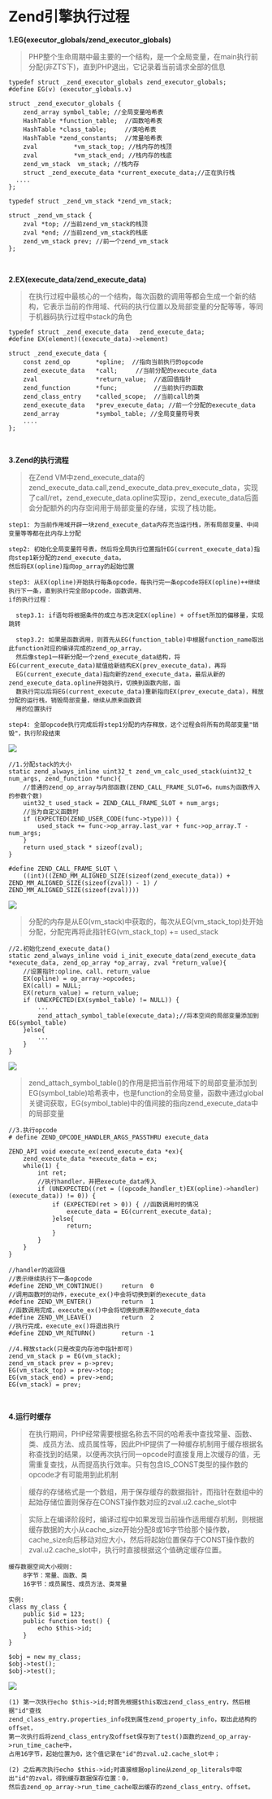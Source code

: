 # Zend引擎执行过程

**1.EG(executor_globals/zend_executor_globals)**

>PHP整个生命周期中最主要的一个结构，是一个全局变量，在main执行前分配(非ZTS下)，直到PHP退出，它记录着当前请求全部的信息


```
typedef struct _zend_executor_globals zend_executor_globals;
#define EG(v) (executor_globals.v)

struct _zend_executor_globals {
	zend_array symbol_table; //全局变量哈希表
	HashTable *function_table;	//函数哈希表
	HashTable *class_table;		//类哈希表
	HashTable *zend_constants;	//常量哈希表
	zval          *vm_stack_top; //栈内存的栈顶
	zval          *vm_stack_end; //栈内存的栈底
	zend_vm_stack  vm_stack; //栈内存
	struct _zend_execute_data *current_execute_data;//正在执行栈
  ....
};

typedef struct _zend_vm_stack *zend_vm_stack;

struct _zend_vm_stack {
	zval *top; //当前zend_vm_stack的栈顶
	zval *end; //当前zend_vm_stack的栈底
	zend_vm_stack prev; //前一个zend_vm_stack
};
```

<br>

**2.EX(execute_data/zend_execute_data)**

>在执行过程中最核心的一个结构，每次函数的调用等都会生成一个新的结构，它表示当前的作用域、代码的执行位置以及局部变量的分配等等，等同于机器码执行过程中stack的角色

```
typedef struct _zend_execute_data   zend_execute_data;
#define EX(element)((execute_data)->element)

struct _zend_execute_data {
    const zend_op       *opline;  //指向当前执行的opcode
    zend_execute_data   *call;     //当前分配的execute_data
    zval                *return_value;  //返回值指针
    zend_function       *func;          //当前执行的函数
    zend_class_entry    *called_scope;  //当前call的类
    zend_execute_data   *prev_execute_data; //前一个分配的execute_data
    zend_array          *symbol_table; //全局变量符号表
    ....
};
```

<br>

**3.Zend的执行流程**

>在Zend VM中zend_execute_data的zend_execute_data.call,zend_execute_data.prev_execute_data，实现了call/ret，zend_execute_data.opline实现ip，zend_execute_data后面会分配额外的内存空间用于局部变量的存储，实现了栈功能。

```
step1: 为当前作用域开辟一块zend_execute_data内存充当运行栈，所有局部变量、中间变量等等都在此内存上分配

step2: 初始化全局变量符号表，然后将全局执行位置指针EG(current_execute_data)指向step1新分配的zend_execute_data，
然后将EX(opline)指向op_array的起始位置

step3: 从EX(opline)开始执行每条opcode，每执行完一条opcode将EX(opline)++继续执行下一条，直到执行完全部opcode，函数调用、
if的执行过程：

  step3.1: if语句将根据条件的成立与否决定EX(opline) + offset所加的偏移量，实现跳转

  step3.2: 如果是函数调用，则首先从EG(function_table)中根据function_name取出此function对应的编译完成的zend_op_array，
  然后像step1一样新分配一个zend_execute_data结构，将EG(current_execute_data)赋值给新结构EX(prev_execute_data)，再将
  EG(current_execute_data)指向新的zend_execute_data，最后从新的zend_execute_data.opline开始执行，切换到函数内部，函
  数执行完以后将EG(current_execute_data)重新指向EX(prev_execute_data)，释放分配的运行栈，销毁局部变量，继续从原来函数调
  用的位置执行

step4: 全部opcode执行完成后将step1分配的内存释放，这个过程会将所有的局部变量"销毁"，执行阶段结束
```

![](./img/22.png)

```
//1.分配stack的大小
static zend_always_inline uint32_t zend_vm_calc_used_stack(uint32_t num_args, zend_function *func){
    //普通的zend_op_array与内部函数(ZEND_CALL_FRAME_SLOT=6，nums为函数传入的参数个数)
    uint32_t used_stack = ZEND_CALL_FRAME_SLOT + num_args;
    //当为自定义函数时
    if (EXPECTED(ZEND_USER_CODE(func->type))) {
        used_stack += func->op_array.last_var + func->op_array.T - num_args;
    }
    return used_stack * sizeof(zval);
}

#define ZEND_CALL_FRAME_SLOT \
    ((int)((ZEND_MM_ALIGNED_SIZE(sizeof(zend_execute_data)) + ZEND_MM_ALIGNED_SIZE(sizeof(zval)) - 1) / ZEND_MM_ALIGNED_SIZE(sizeof(zval))))
```

![](img/2.png)

>分配的内存是从EG(vm_stack)中获取的，每次从EG(vm_stack_top)处开始分配，分配完再将此指针EG(vm_stack_top) += used_stack

```
//2.初始化zend_execute_data()
static zend_always_inline void i_init_execute_data(zend_execute_data *execute_data, zend_op_array *op_array, zval *return_value){
    //设置指针:opline、call、return_value
    EX(opline) = op_array->opcodes;
    EX(call) = NULL;
    EX(return_value) = return_value;
    if (UNEXPECTED(EX(symbol_table) != NULL)) {
        ...
        zend_attach_symbol_table(execute_data);//将本空间的局部变量添加到EG(symbol_table)
    }else{
        ...
    }
}
```

![](img/3.png)

>zend_attach_symbol_table()的作用是把当前作用域下的局部变量添加到EG(symbol_table)哈希表中，也是function的全局变量，函数中通过global关键词获取，EG(symbol_table)中的值间接的指向zend_execute_data中的局部变量

```
//3.执行opcode
# define ZEND_OPCODE_HANDLER_ARGS_PASSTHRU execute_data

ZEND_API void execute_ex(zend_execute_data *ex){
    zend_execute_data *execute_data = ex;
    while(1) {
        int ret;
        //执行handler，并把execute_data传入
        if (UNEXPECTED((ret = ((opcode_handler_t)EX(opline)->handler)(execute_data)) != 0)) {
            if (EXPECTED(ret > 0)) { //函数调用时的情况
                execute_data = EG(current_execute_data);
            }else{
                return;
            }
        }
    }
}

//handler的返回值
//表示继续执行下一条opcode
#define ZEND_VM_CONTINUE()     return  0
//调用函数时的动作，execute_ex()中会将切换到新的execute_data
#define ZEND_VM_ENTER()        return  1
//函数调用完成，execute_ex()中会将切换到原来的execute_data
#define ZEND_VM_LEAVE()        return  2
//执行完成，execute_ex()将退出执行
#define ZEND_VM_RETURN()       return -1
```

```
//4.释放stack(只是改变内存池中指针即可)
zend_vm_stack p = EG(vm_stack);
zend_vm_stack prev = p->prev;
EG(vm_stack_top) = prev->top;
EG(vm_stack_end) = prev->end;
EG(vm_stack) = prev;
```

<br>

**4.运行时缓存**

>在执行期间，PHP经常需要根据名称去不同的哈希表中查找常量、函数、类、成员方法、成员属性等，因此PHP提供了一种缓存机制用于缓存根据名称查找到的结果，以便再次执行同一opcode时直接复用上次缓存的值，无需重复查找，从而提高执行效率。只有包含IS_CONST类型的操作数的opcode才有可能用到此机制


>缓存的存储格式是一个数组，用于保存缓存的数据指针，而指针在数组中的起始存储位置则保存在CONST操作数对应的zval.u2.cache_slot中


>实际上在编译阶段时，编译过程中如果发现当前操作适用缓存机制，则根据缓存数据的大小从cache_size开始分配8或16字节给那个操作数，cache_size向后移动对应大小，然后将起始位置保存于CONST操作数的zval.u2.cache_slot中，执行时直接根据这个值确定缓存位置。

```
缓存数据空间大小规则:
    8字节：常量、函数、类
    16字节：成员属性、成员方法、类常量
```

```
实例:
class my_class {
    public $id = 123;
    public function test() {
        echo $this->id;
    }
}

$obj = new my_class;
$obj->test();
$obj->test();
```

![](img/4.png)

```
(1) 第一次执行echo $this->id;时首先根据$this取出zend_class_entry，然后根据"id"查找
zend_class_entry.properties_info找到属性zend_property_info，取出此结构的offset，
第一次执行后将zend_class_entry及offset保存到了test()函数的zend_op_array->run_time_cache中，
占用16字节，起始位置为0，这个值记录在"id"的zval.u2.cache_slot中；

(2) 之后再次执行echo $this->id;时直接根据opline从zend_op_literals中取出"id"的zval，得到缓存数据保存位置：0，
然后去zend_op_array->run_time_cache取出缓存的zend_class_entry、offset。
```
